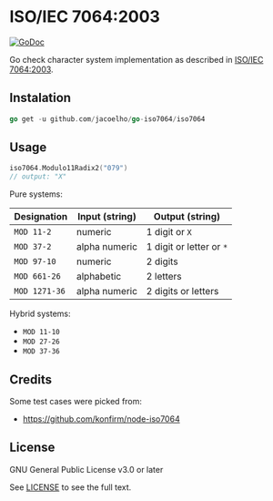 # ISO/IEC 7064:2003

[![GoDoc](https://godoc.org/github.com/jacoelho/go-iso7064?status.svg)](https://pkg.go.dev/github.com/jacoelho/go-iso7064?tab=overview)

Go check character system implementation as described in [ISO/IEC 7064:2003](https://www.iso.org/standard/31531.html).

## Instalation

```go
go get -u github.com/jacoelho/go-iso7064/iso7064
```

## Usage

```go
iso7064.Modulo11Radix2("079")
// output: "X"
```

Pure systems:

| Designation   | Input (string) | Output (string)          |
| ------------- | -------------- | ------------------------ |
| `MOD 11-2`    | numeric        | 1 digit or `X`           |
| `MOD 37-2`    | alpha numeric  | 1 digit or letter or `*` |
| `MOD 97-10`   | numeric        | 2 digits                 |
| `MOD 661-26`  | alphabetic     | 2 letters                |
| `MOD 1271-36` | alpha numeric  | 2 digits or letters      |

Hybrid systems:

* `MOD 11-10`
* `MOD 27-26`
* `MOD 37-36`

## Credits

Some test cases were picked from:
* https://github.com/konfirm/node-iso7064

## License

GNU General Public License v3.0 or later

See [LICENSE](LICENSE) to see the full text.
